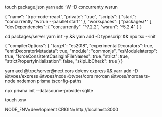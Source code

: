 touch package.json
yarn add -W -D concurrently wsrun

{
  "name": "trpc-node-react",
  "private": "true",
  "scripts": {
    "start": "concurrently \"wsrun --parallel start\""
  },
  "workspaces": [
    "packages/*"
  ],
  "devDependencies": {
    "concurrently": "^7.2.2",
    "wsrun": "^5.2.4"
  }
}


cd packages/server
yarn init -y && yarn add -D typescript && npx tsc --init 

{
  "compilerOptions": {
    "target": "es2018",
    "experimentalDecorators": true,
    "emitDecoratorMetadata": true,
    "module": "commonjs",
    "esModuleInterop": true,
    "forceConsistentCasingInFileNames": true,
    "strict": true,
    "strictPropertyInitialization": false,
    "skipLibCheck": true
  }
}

yarn add @trpc/server@next cors dotenv express  && yarn add -D @types/express @types/node @types/cors morgan @types/morgan ts-node nodemon prisma tsconfig-paths

npx prisma init --datasource-provider sqlite

touch .env

NODE_ENV=development
ORIGIN=http://localhost:3000
